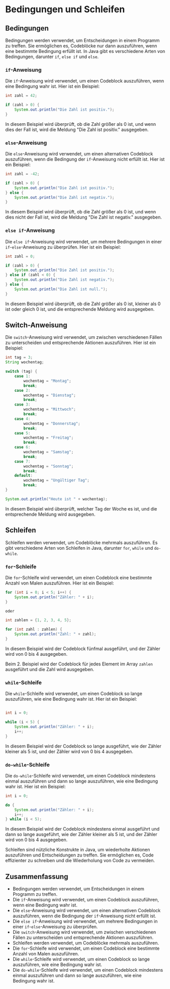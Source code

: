 # Bedingungen und Schleifen

## Bedingungen

Bedingungen werden verwendet, um Entscheidungen in einem Programm zu treffen. Sie ermöglichen es, Codeblöcke nur dann auszuführen, wenn eine bestimmte Bedingung erfüllt ist. In Java gibt es verschiedene Arten von Bedingungen, darunter `if`, `else if` und `else`.

### `if`-Anweisung

Die `if`-Anweisung wird verwendet, um einen Codeblock auszuführen, wenn eine Bedingung wahr ist. Hier ist ein Beispiel:

```java
int zahl = 42;

if (zahl > 0) {
    System.out.println("Die Zahl ist positiv.");
}
```

In diesem Beispiel wird überprüft, ob die Zahl größer als 0 ist, und wenn dies der Fall ist, wird die Meldung "Die Zahl ist positiv." ausgegeben.

### `else`-Anweisung

Die `else`-Anweisung wird verwendet, um einen alternativen Codeblock auszuführen, wenn die Bedingung der `if`-Anweisung nicht erfüllt ist. Hier ist ein Beispiel:

```java
int zahl = -42;

if (zahl > 0) {
    System.out.println("Die Zahl ist positiv.");
} else {
    System.out.println("Die Zahl ist negativ.");
}
```

In diesem Beispiel wird überprüft, ob die Zahl größer als 0 ist, und wenn dies nicht der Fall ist, wird die Meldung "Die Zahl ist negativ." ausgegeben.

### `else if`-Anweisung

Die `else if`-Anweisung wird verwendet, um mehrere Bedingungen in einer `if`-`else`-Anweisung zu überprüfen. Hier ist ein Beispiel:

```java
int zahl = 0;

if (zahl > 0) {
    System.out.println("Die Zahl ist positiv.");
} else if (zahl < 0) {
    System.out.println("Die Zahl ist negativ.");
} else {
    System.out.println("Die Zahl ist null.");
}
```

In diesem Beispiel wird überprüft, ob die Zahl größer als 0 ist, kleiner als 0 ist oder gleich 0 ist, und die entsprechende Meldung wird ausgegeben.

## Switch-Anweisung

Die `switch`-Anweisung wird verwendet, um zwischen verschiedenen Fällen zu unterscheiden und entsprechende Aktionen auszuführen. Hier ist ein Beispiel:

```java
int tag = 3;
String wochentag;

switch (tag) {
    case 1:
        wochentag = "Montag";
        break;
    case 2:
        wochentag = "Dienstag";
        break;
    case 3:
        wochentag = "Mittwoch";
        break;
    case 4:
        wochentag = "Donnerstag";
        break;
    case 5:
        wochentag = "Freitag";
        break;
    case 6:
        wochentag = "Samstag";
        break;
    case 7:
        wochentag = "Sonntag";
        break;
    default:
        wochentag = "Ungültiger Tag";
        break;
}

System.out.println("Heute ist " + wochentag);
```

In diesem Beispiel wird überprüft, welcher Tag der Woche es ist, und die entsprechende Meldung wird ausgegeben.

## Schleifen

Schleifen werden verwendet, um Codeblöcke mehrmals auszuführen. Es gibt verschiedene Arten von Schleifen in Java, darunter `for`, `while` und `do-while`.

### `for`-Schleife

Die `for`-Schleife wird verwendet, um einen Codeblock eine bestimmte Anzahl von Malen auszuführen. Hier ist ein Beispiel:

```java
for (int i = 0; i < 5; i++) {
    System.out.println("Zähler: " + i);
}

oder 

int zahlen = {1, 2, 3, 4, 5};

for (int zahl : zahlen) {
    System.out.println("Zahl: " + zahl);
}
```

In diesem Beispiel wird der Codeblock fünfmal ausgeführt, und der Zähler wird von 0 bis 4 ausgegeben.

Beim 2. Beispiel wird der Codeblock für jedes Element im Array `zahlen` ausgeführt und die Zahl wird ausgegeben.

### `while`-Schleife

Die `while`-Schleife wird verwendet, um einen Codeblock so lange auszuführen, wie eine Bedingung wahr ist. Hier ist ein Beispiel:

```java

int i = 0;

while (i < 5) {
    System.out.println("Zähler: " + i);
    i++;
}
```

In diesem Beispiel wird der Codeblock so lange ausgeführt, wie der Zähler kleiner als 5 ist, und der Zähler wird von 0 bis 4 ausgegeben.

### `do-while`-Schleife

Die `do-while`-Schleife wird verwendet, um einen Codeblock mindestens einmal auszuführen und dann so lange auszuführen, wie eine Bedingung wahr ist. Hier ist ein Beispiel:

```java
int i = 0;

do {
    System.out.println("Zähler: " + i);
    i++;
} while (i < 5);
```

In diesem Beispiel wird der Codeblock mindestens einmal ausgeführt und dann so lange ausgeführt, wie der Zähler kleiner als 5 ist, und der Zähler wird von 0 bis 4 ausgegeben.

Schleifen sind nützliche Konstrukte in Java, um wiederholte Aktionen auszuführen und Entscheidungen zu treffen. Sie ermöglichen es, Code effizienter zu schreiben und die Wiederholung von Code zu vermeiden.

## Zusammenfassung

- Bedingungen werden verwendet, um Entscheidungen in einem Programm zu treffen.
- Die `if`-Anweisung wird verwendet, um einen Codeblock auszuführen, wenn eine Bedingung wahr ist.
- Die `else`-Anweisung wird verwendet, um einen alternativen Codeblock auszuführen, wenn die Bedingung der `if`-Anweisung nicht erfüllt ist.
- Die `else if`-Anweisung wird verwendet, um mehrere Bedingungen in einer `if`-`else`-Anweisung zu überprüfen.
- Die `switch`-Anweisung wird verwendet, um zwischen verschiedenen Fällen zu unterscheiden und entsprechende Aktionen auszuführen.
- Schleifen werden verwendet, um Codeblöcke mehrmals auszuführen.
- Die `for`-Schleife wird verwendet, um einen Codeblock eine bestimmte Anzahl von Malen auszuführen.
- Die `while`-Schleife wird verwendet, um einen Codeblock so lange auszuführen, wie eine Bedingung wahr ist.
- Die `do-while`-Schleife wird verwendet, um einen Codeblock mindestens einmal auszuführen und dann so lange auszuführen, wie eine Bedingung wahr ist.
